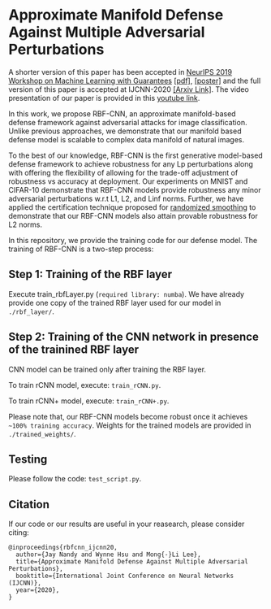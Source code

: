 # Approximate Manifold Defense Against Multiple Adversarial Perturbations

A shorter version of this paper has been accepted in [NeurIPS 2019 Workshop on Machine Learning with Guarantees](https://sites.google.com/view/mlwithguarantees/accepted-papers) 
[[pdf]](https://drive.google.com/file/d/1I2WKHg-s7wJgG21apg3FhxaYzzFl4vgt/view), 
[[poster]](https://drive.google.com/file/d/1Wp-kKsc0927ZXo5lS8f2GPnmSpIWdRlN/view) and the full version of this paper is accepted at IJCNN-2020 [[Arxiv Link]](https://arxiv.org/abs/2004.02183).
The video presentation of our paper is provided in this [youtube link](https://www.youtube.com/watch?v=oKBu90fuTgI).

In this work, we propose RBF-CNN, an approximate manifold-based defense framework against adversarial attacks for image classification. Unlike previous approaches, we demonstrate that our manifold based defense model is scalable to complex data manifold of natural images. 

To the best of our knowledge, RBF-CNN is the first generative model-based defense framework to achieve robustness for any Lp perturbations along with offering the flexibility of allowing for the trade-off adjustment of robustness vs accuracy at deployment.
Our experiments on MNIST and CIFAR-10 demonstrate that RBF-CNN models provide robustness any minor adversarial perturbations w.r.t L1, L2, and Linf norms. Further, we have applied the certification technique proposed for [randomized smoothing](https://arxiv.org/abs/1902.02918) to demonstrate that our RBF-CNN models also attain provable robustness for L2 norms.

In this repository, we provide the training code for our defense model. The training of RBF-CNN is a two-step process:

## Step 1: Training of the RBF layer
Execute train_rbfLayer.py (`required library: numba`). We have already provide one copy of the trained RBF layer used for our model in `./rbf_layer/`.

## Step 2: Training of the CNN network in presence of the trainined RBF layer
CNN model can be trained only after training the RBF layer.

To train rCNN model, execute: `train_rCNN.py`.

To train rCNN+ model, execute: `train_rCNN+.py`.


Please note that, our RBF-CNN models become robust once it achieves `~100% training accuracy`.
Weights for the trained models are provided in `./trained_weights/`.

## Testing
Please follow the code: `test_script.py`.

## Citation

If our code or our results are useful in your reasearch, please consider citing:

```[bibtex]
@inproceedings{rbfcnn_ijcnn20,
  author={Jay Nandy and Wynne Hsu and Mong{-}Li Lee},
  title={Approximate Manifold Defense Against Multiple Adversarial Perturbations},
  booktitle={International Joint Conference on Neural Networks (IJCNN)},
  year={2020},
}
```

